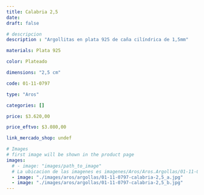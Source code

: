 ```yaml
---
title: Calabria 2,5
date: 
draft: false

# descripcion
description : "Argollitas en plata 925 de caña cilíndrica de 1,5mm"

materials: Plata 925

color: Plateado

dimensions: "2,5 cm"

code: 01-11-0797

type: "Aros"

categories: []

price: $3.620,00

price_eftvo: $3.080,00

link_mercado_shop: undef

# Images
# first image will be shown in the product page
images:
  # - image: "images/path_to_image"
  # La ubicacion de las imagenes es imagenes/Aros/Aros.Argollas/01-11-0797-calabria-2,5
  - image: "./images/aros/argollas/01-11-0797-calabria-2,5_a.jpg"
  - image: "./images/aros/argollas/01-11-0797-calabria-2,5_b.jpg"
---
```

